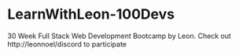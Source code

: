 # LearnWithLeon-100Devs
30 Week Full Stack Web Development Bootcamp by Leon. Check out http://leonnoel/discord to participate
